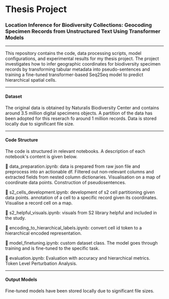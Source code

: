 # Thesis Project
### Location Inference for Biodiversity Collections: Geocoding Specimen Records from Unstructured Text Using Transformer Models

------
This repository contains the code, data processing scripts, model configurations, and experimental results for my thesis project. The project investigates how to infer geographic coordinates for biodiversity specimen records by transforming tabular metadata into pseudo-sentences and training a fine-tuned transformer-based Seq2Seq model to predict hierarchical spatial cells.

------

#### Dataset 
The original data is obtained by Naturalis Biodiversity Center and contains around 3.5 million digital specimens objects. A partition of the data has been adopted for this reserach fo around 1 million records. Data is stored locally due to significant file size. 

-------

#### Code Structure 
The code is structured in relevant notebooks. A description of each notebook's content is given below. 

📘 data_preparation.ipynb: data is prepared from raw json file and preprocess into an actionable df. Filtered out non-relevant columns and extracted fields from nested column dictionaries. Visualisation on a map of coordinate data points. Construction of pseudosentences. 

📘 s2_cells_development.ipynb: development of s2 cell partitioning given data points. annotation of a cell to a specific record given its coordinates. Visualise a record cell on a map. 

📘 s2_helpful_visuals.ipynb: visuals from S2 library helpful and included in the study. 

📘 encoding_to_hierarchical_labels.ipynb: convert cell id token to a hierarchical encoded representation. 

📘 model_finetuning.ipynb: custom dataset class. The model goes through training and is fine-tuned to the specific task. 

📘 evaluation.ipynb: Evaluation with accuracy and hierarchical metrics. Token Level Perturbation Analysis.  

-----

#### Output Models 
Fine-tuned models have been stored locally due to significant file sizes. 

